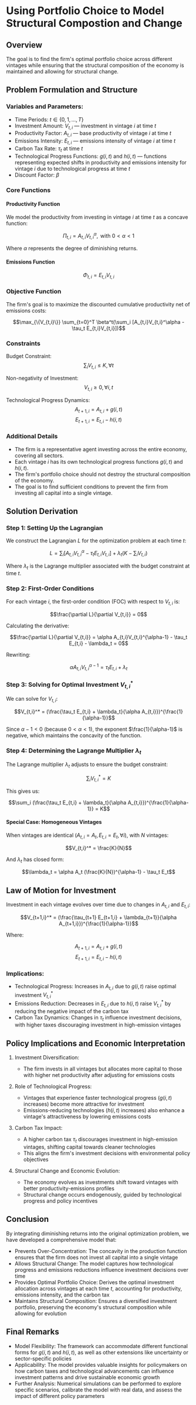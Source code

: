 # Using Portfolio Choice to Model Structural Compostion and Change

## Overview

The goal is to find the firm's optimal portfolio choice across different vintages while ensuring that the structural composition of the economy is maintained and allowing for structural change.

## Problem Formulation and Structure

### Variables and Parameters:

- Time Periods: $t \in \{0,1,...,T\}$
- Investment Amount: $V_{t,i}$ — investment in vintage $i$ at time $t$
- Productivity Factor: $A_{t,i}$ — base productivity of vintage $i$ at time $t$
- Emissions Intensity: $E_{t,i}$ — emissions intensity of vintage $i$ at time $t$
- Carbon Tax Rate: $\tau_t$ at time $t$
- Technological Progress Functions: $g(i,t)$ and $h(i,t)$ — functions representing expected shifts in productivity and emissions intensity for vintage $i$ due to technological progress at time $t$
- Discount Factor: $\beta$

### Core Functions

#### Productivity Function

We model the productivity from investing in vintage $i$ at time $t$ as a concave function:

$$\Pi_{t,i} = A_{t,i}V_{t,i}^\alpha, \text{ with } 0 < \alpha < 1$$

Where $\alpha$ represents the degree of diminishing returns.

#### Emissions Function

$$\Phi_{t,i} = E_{t,i}V_{t,i}$$

### Objective Function

The firm's goal is to maximize the discounted cumulative productivity net of emissions costs:

$$\max_{\{V_{t,i}\}} \sum_{t=0}^T \beta^t(\sum_i [A_{t,i}V_{t,i}^\alpha - \tau_t E_{t,i}V_{t,i}])$$

### Constraints

Budget Constraint:
$$\sum_i V_{t,i} \leq K, \forall t$$

Non-negativity of Investment:
$$V_{t,i} \geq 0, \forall i,t$$

Technological Progress Dynamics:
$$A_{t+1,i} = A_{t,i} + g(i,t)$$
$$E_{t+1,i} = E_{t,i} - h(i,t)$$

### Additional Details

- The firm is a representative agent investing across the entire economy, covering all sectors.
- Each vintage $i$ has its own technological progress functions $g(i,t)$ and $h(i,t)$.
- The firm's portfolio choice should not destroy the structural composition of the economy.
- The goal is to find sufficient conditions to prevent the firm from investing all capital into a single vintage.

## Solution Derivation

### Step 1: Setting Up the Lagrangian

We construct the Lagrangian $L$ for the optimization problem at each time $t$:

$$L = \sum_i [A_{t,i}V_{t,i}^\alpha - \tau_t E_{t,i}V_{t,i}] + \lambda_t(K - \sum_i V_{t,i})$$

Where $\lambda_t$ is the Lagrange multiplier associated with the budget constraint at time $t$.

### Step 2: First-Order Conditions

For each vintage $i$, the first-order condition (FOC) with respect to $V_{t,i}$ is:

$$\frac{\partial L}{\partial V_{t,i}} = 0$$

Calculating the derivative:

$$\frac{\partial L}{\partial V_{t,i}} = \alpha A_{t,i}V_{t,i}^{\alpha-1} - \tau_t E_{t,i} - \lambda_t = 0$$

Rewriting:

$$\alpha A_{t,i}V_{t,i}^{\alpha-1} = \tau_t E_{t,i} + \lambda_t$$

### Step 3: Solving for Optimal Investment $V_{t,i}^*$

We can solve for $V_{t,i}$:

$$V_{t,i}^* = (\frac{\tau_t E_{t,i} + \lambda_t}{\alpha A_{t,i}})^{\frac{1}{\alpha-1}}$$

Since $\alpha-1 < 0$ (because $0 < \alpha < 1$), the exponent $\frac{1}{\alpha-1}$ is negative, which maintains the concavity of the function.

### Step 4: Determining the Lagrange Multiplier $\lambda_t$

The Lagrange multiplier $\lambda_t$ adjusts to ensure the budget constraint:

$$\sum_i V_{t,i}^* = K$$

This gives us:

$$\sum_i (\frac{\tau_t E_{t,i} + \lambda_t}{\alpha A_{t,i}})^{\frac{1}{\alpha-1}} = K$$

#### Special Case: Homogeneous Vintages

When vintages are identical ($A_{t,i} = A_t, E_{t,i} = E_t, \forall i$), with $N$ vintages:

$$V_{t,i}^* = \frac{K}{N}$$

And $\lambda_t$ has closed form:

$$\lambda_t = \alpha A_t (\frac{K}{N})^{\alpha-1} - \tau_t E_t$$

## Law of Motion for Investment

Investment in each vintage evolves over time due to changes in $A_{t,i}$ and $E_{t,i}$:

$$V_{t+1,i}^* = (\frac{\tau_{t+1} E_{t+1,i} + \lambda_{t+1}}{\alpha A_{t+1,i}})^{\frac{1}{\alpha-1}}$$

Where:

$$A_{t+1,i} = A_{t,i} + g(i,t)$$
$$E_{t+1,i} = E_{t,i} - h(i,t)$$

### Implications:

- Technological Progress: Increases in $A_{t,i}$ due to $g(i,t)$ raise optimal investment $V_{t,i}^*$
- Emissions Reduction: Decreases in $E_{t,i}$ due to $h(i,t)$ raise $V_{t,i}^*$ by reducing the negative impact of the carbon tax
- Carbon Tax Dynamics: Changes in $\tau_t$ influence investment decisions, with higher taxes discouraging investment in high-emission vintages

## Policy Implications and Economic Interpretation

1. Investment Diversification:
   - The firm invests in all vintages but allocates more capital to those with higher net productivity after adjusting for emissions costs

2. Role of Technological Progress:
   - Vintages that experience faster technological progress ($g(i,t)$ increases) become more attractive for investment
   - Emissions-reducing technologies ($h(i,t)$ increases) also enhance a vintage's attractiveness by lowering emissions costs

3. Carbon Tax Impact:
   - A higher carbon tax $\tau_t$ discourages investment in high-emission vintages, shifting capital towards cleaner technologies
   - This aligns the firm's investment decisions with environmental policy objectives

4. Structural Change and Economic Evolution:
   - The economy evolves as investments shift toward vintages with better productivity-emissions profiles
   - Structural change occurs endogenously, guided by technological progress and policy incentives

## Conclusion

By integrating diminishing returns into the original optimization problem, we have developed a comprehensive model that:

- Prevents Over-Concentration: The concavity in the production function ensures that the firm does not invest all capital into a single vintage
- Allows Structural Change: The model captures how technological progress and emissions reductions influence investment decisions over time
- Provides Optimal Portfolio Choice: Derives the optimal investment allocation across vintages at each time $t$, accounting for productivity, emissions intensity, and the carbon tax
- Maintains Structural Composition: Ensures a diversified investment portfolio, preserving the economy's structural composition while allowing for evolution

## Final Remarks

- Model Flexibility: The framework can accommodate different functional forms for $g(i,t)$ and $h(i,t)$, as well as other extensions like uncertainty or sector-specific policies
- Applicability: The model provides valuable insights for policymakers on how carbon taxes and technological advancements can influence investment patterns and drive sustainable economic growth
- Further Analysis: Numerical simulations can be performed to explore specific scenarios, calibrate the model with real data, and assess the impact of different policy parameters